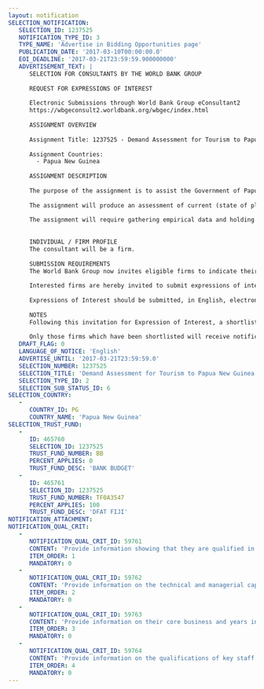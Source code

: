 ```yaml
---
layout: notification
SELECTION_NOTIFICATION: 
   SELECTION_ID: 1237525
   NOTIFICATION_TYPE_ID: 3
   TYPE_NAME: 'Advertise in Bidding Opportunities page'
   PUBLICATION_DATE: '2017-03-10T00:00:00.0'
   EOI_DEADLINE: '2017-03-21T23:59:59.900000000'
   ADVERTISEMENT_TEXT: |
      SELECTION FOR CONSULTANTS BY THE WORLD BANK GROUP
      
      REQUEST FOR EXPRESSIONS OF INTEREST
      
      Electronic Submissions through World Bank Group eConsultant2
      https://wbgeconsult2.worldbank.org/wbgec/index.html
      
      ASSIGNMENT OVERVIEW
      
      Assignment Title: 1237525 - Demand Assessment for Tourism to Papua New Guinea
      
      Assignment Countries:
        - Papua New Guinea
      
      ASSIGNMENT DESCRIPTION
      
      The purpose of the assignment is to assist the Government of Papua New Guinea in building the overall rationale for targeted tourism development. Work is to be conducted in close collaboration with the Tourism Promotion Authority (TPA) of PNG. 
      
      The assignment will produce an assessment of current (state of play) and projected (forward-look) tourism demand for PNG as a whole, and specifically for the destinations of East New Britain and Milne Bay. This study will baseline the structure and value of current tourism demand, assess the current PNG marketing offer and its impact, provide a market outlook for tourism in PNG over the next 10 years and evaluate the strategic options available to the government to grow demand from appropriate target markets by evaluating their size, value and preferences.
      
      The assignment will require gathering empirical data and holding in-depth interviews with source market and in-country stakeholders.
      
      
      INDIVIDUAL / FIRM PROFILE
      The consultant will be a firm. 
      
      SUBMISSION REQUIREMENTS
      The World Bank Group now invites eligible firms to indicate their interest in providing the services.  Interested firms must provide information indicating that they are qualified to perform the services (brochures, description of similar assignments, experience in similar conditions, availability of appropriate skills among staff, etc. for firms; CV and cover letter for individuals).  Please note that the total size of all attachments should be less than 5MB.  Consultants may associate to enhance their qualifications.
      
      Interested firms are hereby invited to submit expressions of interest.
      
      Expressions of Interest should be submitted, in English, electronically through World Bank Group eConsultant2 (https://wbgeconsult2.worldbank.org/wbgec/index.html)
      
      NOTES
      Following this invitation for Expression of Interest, a shortlist of qualified firms will be formally invited to submit proposals. Shortlisting and selection will be subject to the availability of funding.
      
      Only those firms which have been shortlisted will receive notification. No debrief will be provided to firms which have not been shortlisted.
   DRAFT_FLAG: 0
   LANGUAGE_OF_NOTICE: 'English'
   ADVERTISE_UNTIL: '2017-03-21T23:59:59.0'
   SELECTION_NUMBER: 1237525
   SELECTION_TITLE: 'Demand Assessment for Tourism to Papua New Guinea'
   SELECTION_TYPE_ID: 2
   SELECTION_SUB_STATUS_ID: 6
SELECTION_COUNTRY: 
   - 
      COUNTRY_ID: PG
      COUNTRY_NAME: 'Papua New Guinea'
SELECTION_TRUST_FUND: 
   - 
      ID: 465760
      SELECTION_ID: 1237525
      TRUST_FUND_NUMBER: BB
      PERCENT_APPLIES: 0
      TRUST_FUND_DESC: 'BANK BUDGET'
   - 
      ID: 465761
      SELECTION_ID: 1237525
      TRUST_FUND_NUMBER: TF0A3547
      PERCENT_APPLIES: 100
      TRUST_FUND_DESC: 'DFAT FIJI'
NOTIFICATION_ATTACHMENT: 
NOTIFICATION_QUAL_CRIT: 
   - 
      NOTIFICATION_QUAL_CRIT_ID: 59761
      CONTENT: 'Provide information showing that they are qualified in the field of the assignment.'
      ITEM_ORDER: 1
      MANDATORY: 0
   - 
      NOTIFICATION_QUAL_CRIT_ID: 59762
      CONTENT: 'Provide information on the technical and managerial capabilities of the firm.'
      ITEM_ORDER: 2
      MANDATORY: 0
   - 
      NOTIFICATION_QUAL_CRIT_ID: 59763
      CONTENT: 'Provide information on their core business and years in business.'
      ITEM_ORDER: 3
      MANDATORY: 0
   - 
      NOTIFICATION_QUAL_CRIT_ID: 59764
      CONTENT: 'Provide information on the qualifications of key staff.'
      ITEM_ORDER: 4
      MANDATORY: 0
---
```

